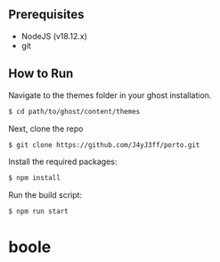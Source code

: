 ## Prerequisites

- NodeJS (v18.12.x)
- git

## How to Run

Navigate to the themes folder in your ghost installation.

```bash
$ cd path/to/ghost/content/themes
```

Next, clone the repo

```bash
$ git clone https://github.com/J4yJ3ff/porto.git
```

Install the required packages:

```bash
$ npm install
```

Run the build script:

```bash
$ npm run start
```

# boole
